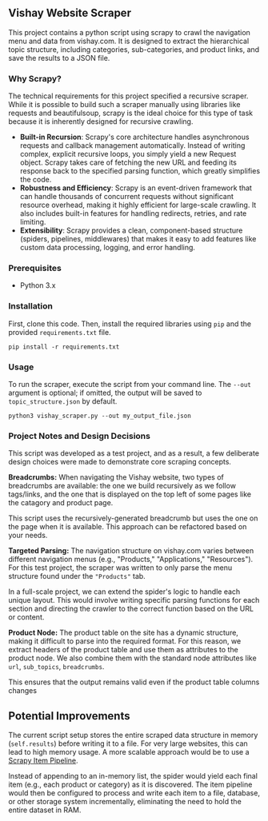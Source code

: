 ## **Vishay Website Scraper**

This project contains a python script using scrapy to crawl the navigation menu and data from vishay.com.
It is designed to extract the hierarchical topic structure, including categories, sub-categories, and product links, and save the results to a JSON file.

### **Why Scrapy?**

The technical requirements for this project specified a recursive scraper.
While it is possible to build such a scraper manually using libraries like requests and beautifulsoup, scrapy is the ideal choice for this type of task because it is inherently designed for recursive crawling.

- **Built-in Recursion**: Scrapy's core architecture handles asynchronous requests and callback management automatically. Instead of writing complex, explicit recursive loops, you simply yield a new Request object. Scrapy takes care of fetching the new URL and feeding its response back to the specified parsing function, which greatly simplifies the code.
- **Robustness and Efficiency**: Scrapy is an event-driven framework that can handle thousands of concurrent requests without significant resource overhead, making it highly efficient for large-scale crawling. It also includes built-in features for handling redirects, retries, and rate limiting.
- **Extensibility**: Scrapy provides a clean, component-based structure (spiders, pipelines, middlewares) that makes it easy to add features like custom data processing, logging, and error handling.

### **Prerequisites**

- Python 3.x

### **Installation**

First, clone this code. Then, install the required libraries using `pip` and the provided `requirements.txt` file.

```
pip install -r requirements.txt
```

### **Usage**

To run the scraper, execute the script from your command line.
The `--out` argument is optional; if omitted, the output will be saved to `topic_structure.json` by default.

```
python3 vishay_scraper.py --out my_output_file.json
```

### **Project Notes and Design Decisions**

This script was developed as a test project, and as a result, a few deliberate design choices were made to demonstrate core scraping concepts.

**Breadcrumbs:** When navigating the Vishay website, two types of breadcrumbs are available: the one we build recursively as we follow tags/links, and the one that is displayed on the top left of some pages like the catagory and product page.

This script uses the recursively-generated breadcrumb but uses the one on the page when it is available. This approach can be refactored based on your needs.

**Targeted Parsing:** The navigation structure on vishay.com varies between different navigation menus (e.g., "Products," "Applications," "Resources"). For this test project, the scraper was written to only parse the menu structure found under the `"Products"` tab.

In a full-scale project, we can extend the spider's logic to handle each unique layout. This would involve writing specific parsing functions for each section and directing the crawler to the correct function based on the URL or content.

**Product Node:** The product table on the site has a dynamic structure, making it difficult to parse into the required format. For this reason, we extract headers of the product table and use them as attributes to the product node. We also combine them with the standard node attributes like `url`, `sub_topics`, `breadcrumbs`.

This ensures that the output remains valid even if the product table columns changes

## **Potential Improvements**

The current script setup stores the entire scraped data structure in memory (`self.results`) before writing it to a file. For very large websites, this can lead to high memory usage. A more scalable approach would be to use a [Scrapy Item Pipeline](https://docs.scrapy.org/en/latest/topics/item-pipeline.html).

Instead of appending to an in-memory list, the spider would yield each final item (e.g., each product or category) as it is discovered. The item pipeline would then be configured to process and write each item to a file, database, or other storage system incrementally, eliminating the need to hold the entire dataset in RAM.
